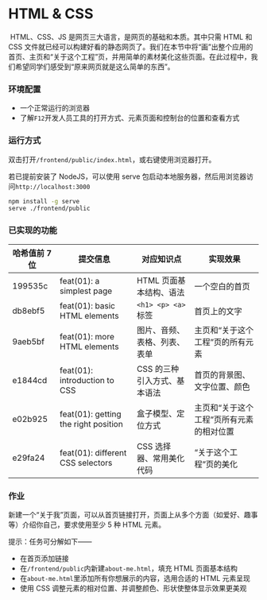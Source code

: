 # HTML & CSS

​ HTML、CSS、JS 是网页三大语言，是网页的基础和本质。其中只需 HTML 和 CSS 文件就已经可以构建好看的静态网页了。我们在本节中将“画”出整个应用的首页、主页和“关于这个工程”页，并用简单的素材美化这些页面。在此过程中，我们希望同学们感受到“原来网页就是这么简单的东西”。

### 环境配置

- 一个正常运行的浏览器
- 了解`F12`开发人员工具的打开方式、元素页面和控制台的位置和查看方式

### 运行方式

双击打开`/frontend/public/index.html`，或右键使用浏览器打开。

若已提前安装了 NodeJS，可以使用 serve 包启动本地服务器，然后用浏览器访问`http://localhost:3000`

```bash
npm install -g serve
serve ./frontend/public
```

### 已实现的功能

| 哈希值前 7 位 | 提交信息                             | 对应知识点                   | 实现效果                                 |
| ------------- | ------------------------------------ | ---------------------------- | ---------------------------------------- |
| 199535c       | feat(01): a simplest page            | HTML 页面基本结构、语法      | 一个空白的首页                           |
| db8ebf5       | feat(01): basic HTML elements        | `<h1> <p> <a>`标签           | 首页上的文字                             |
| 9aeb5bf       | feat(01): more HTML elements         | 图片、音频、表格、列表、表单 | 主页和“关于这个工程”页的所有元素         |
| e1844cd       | feat(01): introduction to CSS        | CSS 的三种引入方式、基本语法 | 首页的背景图、文字位置、颜色             |
| e02b925       | feat(01): getting the right position | 盒子模型、定位方式           | 主页和“关于这个工程”页所有元素的相对位置 |
| e29fa24       | feat(01): different CSS selectors    | CSS 选择器、常用美化代码     | “关于这个工程”页的美化                   |

### 作业

新建一个“关于我”页面，可以从首页链接打开，页面上从多个方面（如爱好、趣事等）介绍你自己，要求使用至少 5 种 HTML 元素。

提示：任务可分解如下——

- 在首页添加链接
- 在`/frontend/public`内新建`about-me.html`，填充 HTML 页面基本结构
- 在`about-me.html`里添加所有你想展示的内容，选用合适的 HTML 元素呈现
- 使用 CSS 调整元素的相对位置、并调整颜色、形状使整体显示效果更美观
